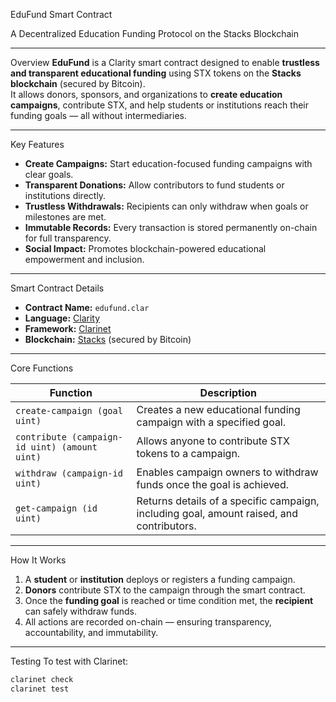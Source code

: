 EduFund Smart Contract

A Decentralized Education Funding Protocol on the Stacks Blockchain

---

Overview
**EduFund** is a Clarity smart contract designed to enable **trustless and transparent educational funding** using STX tokens on the **Stacks blockchain** (secured by Bitcoin).  
It allows donors, sponsors, and organizations to **create education campaigns**, contribute STX, and help students or institutions reach their funding goals — all without intermediaries.

---

Key Features
- **Create Campaigns:** Start education-focused funding campaigns with clear goals.  
- **Transparent Donations:** Allow contributors to fund students or institutions directly.  
- **Trustless Withdrawals:** Recipients can only withdraw when goals or milestones are met.  
- **Immutable Records:** Every transaction is stored permanently on-chain for full transparency.  
- **Social Impact:** Promotes blockchain-powered educational empowerment and inclusion.

---

Smart Contract Details
- **Contract Name:** `edufund.clar`  
- **Language:** [Clarity](https://docs.stacks.co/docs/write-smart-contracts/clarity-overview)  
- **Framework:** [Clarinet](https://docs.hiro.so/clarinet)  
- **Blockchain:** [Stacks](https://stacks.co) (secured by Bitcoin)  

---

Core Functions

| Function | Description |
|-----------|-------------|
| `create-campaign (goal uint)` | Creates a new educational funding campaign with a specified goal. |
| `contribute (campaign-id uint) (amount uint)` | Allows anyone to contribute STX tokens to a campaign. |
| `withdraw (campaign-id uint)` | Enables campaign owners to withdraw funds once the goal is achieved. |
| `get-campaign (id uint)` | Returns details of a specific campaign, including goal, amount raised, and contributors. |

---

How It Works
1. A **student** or **institution** deploys or registers a funding campaign.  
2. **Donors** contribute STX to the campaign through the smart contract.  
3. Once the **funding goal** is reached or time condition met, the **recipient** can safely withdraw funds.  
4. All actions are recorded on-chain — ensuring transparency, accountability, and immutability.

---

Testing
To test with Clarinet:
```bash
clarinet check
clarinet test
